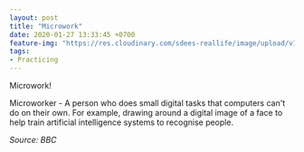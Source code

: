```yaml
---
layout: post
title: "Microwork"
date: 2020-01-27 13:33:45 +0700
feature-img: "https://res.cloudinary.com/sdees-reallife/image/upload/v1555658919/sample_feature_img.png"
tags:
- Practicing
---
```

Microwork!

<i class="fa fa-child" style="color:plum"></i>

Microworker - A person who does small digital tasks that computers can't do on their own. For example, drawing around a digital image of a face to help train artificial intelligence systems to recognise people.

*Source: BBC*
